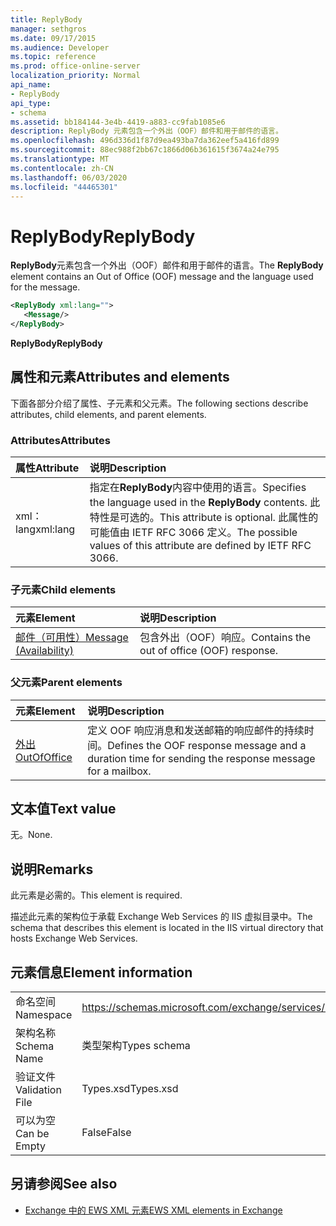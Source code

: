 ```yaml
---
title: ReplyBody
manager: sethgros
ms.date: 09/17/2015
ms.audience: Developer
ms.topic: reference
ms.prod: office-online-server
localization_priority: Normal
api_name:
- ReplyBody
api_type:
- schema
ms.assetid: bb184144-3e4b-4419-a883-cc9fab1085e6
description: ReplyBody 元素包含一个外出（OOF）邮件和用于邮件的语言。
ms.openlocfilehash: 496d336d1f87d9ea493ba7da362eef5a416fd899
ms.sourcegitcommit: 88ec988f2bb67c1866d06b361615f3674a24e795
ms.translationtype: MT
ms.contentlocale: zh-CN
ms.lasthandoff: 06/03/2020
ms.locfileid: "44465301"
---
```

# <a name="replybody"></a><span data-ttu-id="1222f-103">ReplyBody</span><span class="sxs-lookup"><span data-stu-id="1222f-103">ReplyBody</span></span>

<span data-ttu-id="1222f-104">**ReplyBody**元素包含一个外出（OOF）邮件和用于邮件的语言。</span><span class="sxs-lookup"><span data-stu-id="1222f-104">The **ReplyBody** element contains an Out of Office (OOF) message and the language used for the message.</span></span> 
  
```XML
<ReplyBody xml:lang="">
   <Message/>
</ReplyBody>
```

 <span data-ttu-id="1222f-105">**ReplyBody**</span><span class="sxs-lookup"><span data-stu-id="1222f-105">**ReplyBody**</span></span>
## <a name="attributes-and-elements"></a><span data-ttu-id="1222f-106">属性和元素</span><span class="sxs-lookup"><span data-stu-id="1222f-106">Attributes and elements</span></span>

<span data-ttu-id="1222f-107">下面各部分介绍了属性、子元素和父元素。</span><span class="sxs-lookup"><span data-stu-id="1222f-107">The following sections describe attributes, child elements, and parent elements.</span></span>
  
### <a name="attributes"></a><span data-ttu-id="1222f-108">Attributes</span><span class="sxs-lookup"><span data-stu-id="1222f-108">Attributes</span></span>

|<span data-ttu-id="1222f-109">**属性**</span><span class="sxs-lookup"><span data-stu-id="1222f-109">**Attribute**</span></span>|<span data-ttu-id="1222f-110">**说明**</span><span class="sxs-lookup"><span data-stu-id="1222f-110">**Description**</span></span>|
|:-----|:-----|
|<span data-ttu-id="1222f-111">xml： lang</span><span class="sxs-lookup"><span data-stu-id="1222f-111">xml:lang</span></span>  <br/> |<span data-ttu-id="1222f-112">指定在**ReplyBody**内容中使用的语言。</span><span class="sxs-lookup"><span data-stu-id="1222f-112">Specifies the language used in the **ReplyBody** contents.</span></span> <span data-ttu-id="1222f-113">此特性是可选的。</span><span class="sxs-lookup"><span data-stu-id="1222f-113">This attribute is optional.</span></span> <span data-ttu-id="1222f-114">此属性的可能值由 IETF RFC 3066 定义。</span><span class="sxs-lookup"><span data-stu-id="1222f-114">The possible values of this attribute are defined by IETF RFC 3066.</span></span>  <br/> |
   
### <a name="child-elements"></a><span data-ttu-id="1222f-115">子元素</span><span class="sxs-lookup"><span data-stu-id="1222f-115">Child elements</span></span>

|<span data-ttu-id="1222f-116">**元素**</span><span class="sxs-lookup"><span data-stu-id="1222f-116">**Element**</span></span>|<span data-ttu-id="1222f-117">**说明**</span><span class="sxs-lookup"><span data-stu-id="1222f-117">**Description**</span></span>|
|:-----|:-----|
|[<span data-ttu-id="1222f-118">邮件（可用性）</span><span class="sxs-lookup"><span data-stu-id="1222f-118">Message (Availability)</span></span>](message-availability.md) <br/> |<span data-ttu-id="1222f-119">包含外出（OOF）响应。</span><span class="sxs-lookup"><span data-stu-id="1222f-119">Contains the out of office (OOF) response.</span></span>  <br/> |
   
### <a name="parent-elements"></a><span data-ttu-id="1222f-120">父元素</span><span class="sxs-lookup"><span data-stu-id="1222f-120">Parent elements</span></span>

|<span data-ttu-id="1222f-121">**元素**</span><span class="sxs-lookup"><span data-stu-id="1222f-121">**Element**</span></span>|<span data-ttu-id="1222f-122">**说明**</span><span class="sxs-lookup"><span data-stu-id="1222f-122">**Description**</span></span>|
|:-----|:-----|
|[<span data-ttu-id="1222f-123">外出</span><span class="sxs-lookup"><span data-stu-id="1222f-123">OutOfOffice</span></span>](outofoffice.md) <br/> |<span data-ttu-id="1222f-124">定义 OOF 响应消息和发送邮箱的响应邮件的持续时间。</span><span class="sxs-lookup"><span data-stu-id="1222f-124">Defines the OOF response message and a duration time for sending the response message for a mailbox.</span></span>  <br/> |
   
## <a name="text-value"></a><span data-ttu-id="1222f-125">文本值</span><span class="sxs-lookup"><span data-stu-id="1222f-125">Text value</span></span>

<span data-ttu-id="1222f-126">无。</span><span class="sxs-lookup"><span data-stu-id="1222f-126">None.</span></span>
  
## <a name="remarks"></a><span data-ttu-id="1222f-127">说明</span><span class="sxs-lookup"><span data-stu-id="1222f-127">Remarks</span></span>

<span data-ttu-id="1222f-128">此元素是必需的。</span><span class="sxs-lookup"><span data-stu-id="1222f-128">This element is required.</span></span>
  
<span data-ttu-id="1222f-129">描述此元素的架构位于承载 Exchange Web Services 的 IIS 虚拟目录中。</span><span class="sxs-lookup"><span data-stu-id="1222f-129">The schema that describes this element is located in the IIS virtual directory that hosts Exchange Web Services.</span></span>
  
## <a name="element-information"></a><span data-ttu-id="1222f-130">元素信息</span><span class="sxs-lookup"><span data-stu-id="1222f-130">Element information</span></span>

|||
|:-----|:-----|
|<span data-ttu-id="1222f-131">命名空间</span><span class="sxs-lookup"><span data-stu-id="1222f-131">Namespace</span></span>  <br/> |https://schemas.microsoft.com/exchange/services/2006/types  <br/> |
|<span data-ttu-id="1222f-132">架构名称</span><span class="sxs-lookup"><span data-stu-id="1222f-132">Schema Name</span></span>  <br/> |<span data-ttu-id="1222f-133">类型架构</span><span class="sxs-lookup"><span data-stu-id="1222f-133">Types schema</span></span>  <br/> |
|<span data-ttu-id="1222f-134">验证文件</span><span class="sxs-lookup"><span data-stu-id="1222f-134">Validation File</span></span>  <br/> |<span data-ttu-id="1222f-135">Types.xsd</span><span class="sxs-lookup"><span data-stu-id="1222f-135">Types.xsd</span></span>  <br/> |
|<span data-ttu-id="1222f-136">可以为空</span><span class="sxs-lookup"><span data-stu-id="1222f-136">Can be Empty</span></span>  <br/> |<span data-ttu-id="1222f-137">False</span><span class="sxs-lookup"><span data-stu-id="1222f-137">False</span></span>  <br/> |
   
## <a name="see-also"></a><span data-ttu-id="1222f-138">另请参阅</span><span class="sxs-lookup"><span data-stu-id="1222f-138">See also</span></span>



- [<span data-ttu-id="1222f-139">Exchange 中的 EWS XML 元素</span><span class="sxs-lookup"><span data-stu-id="1222f-139">EWS XML elements in Exchange</span></span>](ews-xml-elements-in-exchange.md)

